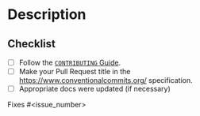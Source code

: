 # Description

<!-- Thanks for opening a Pull Request, Describe Your PR Here -->



## Checklist

<!-- Before submitting your PR, there are a few things you can do to make sure it goes smoothly: -->

- [ ] Follow the [`CONTRIBUTING` Guide](https://github.com/MetaGLM/devbook/blob/main/CONTRIBUTING.md).
- [ ] Make your Pull Request title in the <https://www.conventionalcommits.org/> specification.
- [ ] Appropriate docs were updated (if necessary)

Fixes #<issue_number>
